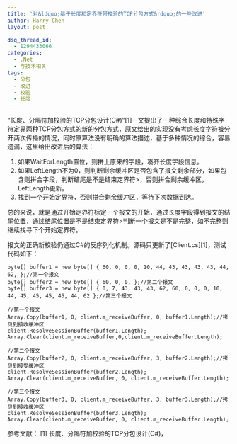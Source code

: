 ```yaml
---
title: '对&ldquo;基于长度和定界符带校验的TCP分包方式&rdquo;的一些改进'
author: Harry Chen
layout: post

dsq_thread_id:
  - 1294433066
categories:
  - .Net
  - 与技术相关
tags:
  - 分包
  - 改进
  - 校验
  - 长度
---
```


  “长度、分隔符加校验的TCP分包设计(C#)”[1]一文提出了一种综合长度和特殊字符定界两种TCP分包方式的新的分包方式，原文给出的实现没有考虑长度字符被分开两次传播的情况，同时原算法没有明确的算法描述，基于多种情况的综合，容易遗漏，这里给出改进后的算法：

  1. 如果WaitForLength置位，则拼上原来的字段，凑齐长度字段信息。
  2. 如果LeftLength不为0，则判断剩余缓冲区是否包含了报文剩余部分，如果包含则拼合字段，判断结尾是不是结束定界符>，否则拼合剩余缓冲区，LeftLength更新。
  3. 找到一个开始定界符，否则拼合剩余缓冲区，等待下次数据到达。

  总的来说，就是通过开始定界符标定一个报文的开始，通过长度字段得到报文的结尾位置，通过结尾位置是不是结束定界符>判断一个报文是不是完整，如不完整则继续找寻下个开始定界符。

  报文的正确新校验仍通过C#的反序列化机制。源码只更新了[Client.cs][1]，测试代码如下：


    byte[] buffer1 = new byte[] { 60, 0, 0, 0, 10, 44, 43, 43, 43, 43, 44, 62, };//第一个报文
    byte[] buffer2 = new byte[] { 60, 0, 0, };//第二个报文
    byte[] buffer3 = new byte[] { 0, 7, 43, 43, 43, 62, 60, 0, 0, 0, 10, 44, 45, 45, 45, 45, 44, 62 };//第三个报文

    //第一个报文
    Array.Copy(buffer1, 0, client.m_receiveBuffer, 0, buffer1.Length);//拷贝到接收缓冲区
    client.ResolveSessionBuffer(buffer1.Length);
    Array.Clear(client.m_receiveBuffer,0,client.m_receiveBuffer.Length);

    //第二个报文
    Array.Copy(buffer2, 0, client.m_receiveBuffer, 3, buffer2.Length);//拷贝到接受缓冲区
    client.ResolveSessionBuffer(buffer2.Length);
    Array.Clear(client.m_receiveBuffer, 0, client.m_receiveBuffer.Length);

    //第三个报文
    Array.Copy(buffer3, 0, client.m_receiveBuffer, 3, buffer3.Length);//拷贝到接收缓冲区
    client.ResolveSessionBuffer(buffer3.Length);
    Array.Clear(client.m_receiveBuffer, 0, client.m_receiveBuffer.Length);

参考文献：
 [1] 长度、分隔符加校验的TCP分包设计(C#)，
